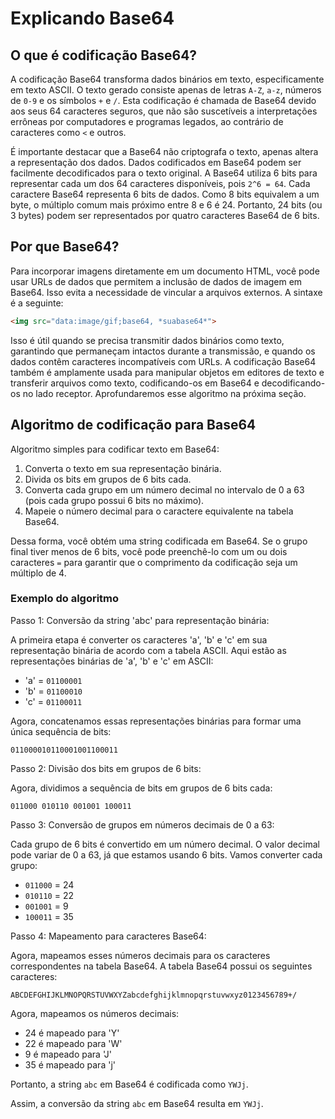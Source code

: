 # Explicando Base64

## O que é codificação Base64?
A codificação Base64 transforma dados binários em texto, especificamente em texto ASCII. O texto gerado consiste apenas de letras `A-Z`, `a-z`, números de `0-9` e os símbolos `+` e `/`. Esta codificação é chamada de Base64 devido aos seus 64 caracteres seguros, que não são suscetíveis a interpretações errôneas por computadores e programas legados, ao contrário de caracteres como `<` e outros.

É importante destacar que a Base64 não criptografa o texto, apenas altera a representação dos dados. Dados codificados em Base64 podem ser facilmente decodificados para o texto original. A Base64 utiliza 6 bits para representar cada um dos 64 caracteres disponíveis, pois `2^6 = 64`. Cada caractere Base64 representa 6 bits de dados. Como 8 bits equivalem a um byte, o múltiplo comum mais próximo entre 8 e 6 é 24. Portanto, 24 bits (ou 3 bytes) podem ser representados por quatro caracteres Base64 de 6 bits.

## Por que Base64?
Para incorporar imagens diretamente em um documento HTML, você pode usar URLs de dados que permitem a inclusão de dados de imagem em Base64. Isso evita a necessidade de vincular a arquivos externos. A sintaxe é a seguinte:

```html
<img src="data:image/gif;base64, *suabase64*">
```

Isso é útil quando se precisa transmitir dados binários como texto, garantindo que permaneçam intactos durante a transmissão, e quando os dados contêm caracteres incompatíveis com URLs. A codificação Base64 também é amplamente usada para manipular objetos em editores de texto e transferir arquivos como texto, codificando-os em Base64 e decodificando-os no lado receptor. Aprofundaremos esse algoritmo na próxima seção.

## Algoritmo de codificação para Base64
Algoritmo simples para codificar texto em Base64:

1. Converta o texto em sua representação binária.
2. Divida os bits em grupos de 6 bits cada.
3. Converta cada grupo em um número decimal no intervalo de 0 a 63 (pois cada grupo possui 6 bits no máximo).
4. Mapeie o número decimal para o caractere equivalente na tabela Base64.

Dessa forma, você obtém uma string codificada em Base64. Se o grupo final tiver menos de 6 bits, você pode preenchê-lo com um ou dois caracteres `=` para garantir que o comprimento da codificação seja um múltiplo de 4.

### Exemplo do algoritmo
Passo 1: Conversão da string 'abc' para representação binária:

A primeira etapa é converter os caracteres 'a', 'b' e 'c' em sua representação binária de acordo com a tabela ASCII. Aqui estão as representações binárias de 'a', 'b' e 'c' em ASCII:

- 'a' = `01100001`
- 'b' = `01100010`
- 'c' = `01100011`

Agora, concatenamos essas representações binárias para formar uma única sequência de bits:

`011000010110001001100011`

Passo 2: Divisão dos bits em grupos de 6 bits:

Agora, dividimos a sequência de bits em grupos de 6 bits cada:

`011000 010110 001001 100011`

Passo 3: Conversão de grupos em números decimais de 0 a 63:

Cada grupo de 6 bits é convertido em um número decimal. O valor decimal pode variar de 0 a 63, já que estamos usando 6 bits. Vamos converter cada grupo:

- `011000` = 24
- `010110` = 22
- `001001` = 9
- `100011` = 35

Passo 4: Mapeamento para caracteres Base64:

Agora, mapeamos esses números decimais para os caracteres correspondentes na tabela Base64. A tabela Base64 possui os seguintes caracteres:

`ABCDEFGHIJKLMNOPQRSTUVWXYZabcdefghijklmnopqrstuvwxyz0123456789+/`

Agora, mapeamos os números decimais:

- 24 é mapeado para 'Y'
- 22 é mapeado para 'W'
- 9 é mapeado para 'J'
- 35 é mapeado para 'j'

Portanto, a string `abc` em Base64 é codificada como `YWJj`.

Assim, a conversão da string `abc` em Base64 resulta em `YWJj`.